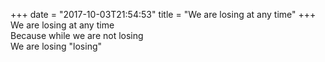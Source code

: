+++
date = "2017-10-03T21:54:53"
title = "We are losing at any time"
+++
We are losing at any time  
Because while we are not losing  
We are losing "losing"  